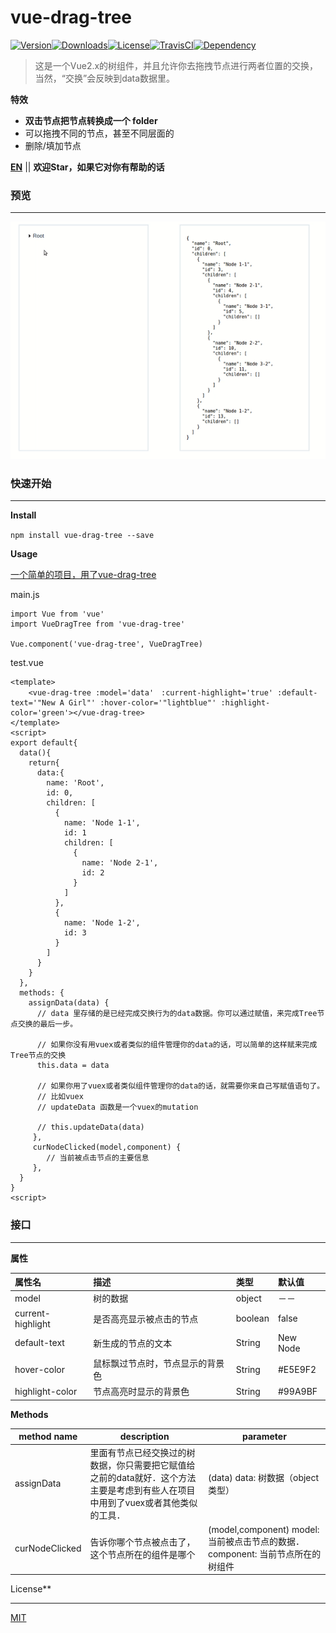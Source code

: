 # vue-drag-tree

[![Version](http://img.shields.io/npm/v/vue-drag-tree.svg)](https://www.npmjs.com/package/vue-drag-tree)[![Downloads](http://img.shields.io/npm/dm/vue-drag-tree.svg)](https://www.npmjs.com/package/vue-drag-tree)[![License](https://img.shields.io/npm/l/vue-drag-tree.svg?style=flat)](https://opensource.org/licenses/MIT)[![TravisCI](https://travis-ci.org/XadillaX/vue-drag-tree.svg)](https://travis-ci.org/XadillaX/vue-drag-tree)[![Dependency](https://david-dm.org/XadillaX/vue-drag-tree.svg)](https://david-dm.org/XadillaX/vue-drag-tree)

> 这是一个Vue2.x的树组件，并且允许你去拖拽节点进行两者位置的交换，当然，“交换”会反映到data数据里。

**特效**

- **双击节点把节点转换成一个 folder**
- 可以拖拽不同的节点，甚至不同层面的
- 删除/填加节点

**[EN](README.md)** || **欢迎Star，如果它对你有帮助的话**

### 预览

------

![demo](static/vue-drag-tree2.gif)

### 快速开始

------

**Install**

`npm install vue-drag-tree --save`

**Usage**

[一个简单的项目，用了vue-drag-tree](https://github.com/shuiRong/vue-drag-tree-demo)

main.js

```vue
import Vue from 'vue'
import VueDragTree from 'vue-drag-tree'

Vue.component('vue-drag-tree', VueDragTree)
```

test.vue

```vue
<template>
	<vue-drag-tree :model='data'　:current-highlight='true' :default-text='"New A Girl"' :hover-color='"lightblue"' :highlight-color='green'></vue-drag-tree>
</template>
<script>
export default{
  data(){
    return{
      data:{
        name: 'Root',
        id: 0,
        children: [
          {
            name: 'Node 1-1',
            id: 1
            children: [
              {
                name: 'Node 2-1',
                id: 2
              }
            ]
          },
          {
            name: 'Node 1-2',
            id: 3
          }
        ]
      }
    }
  },
  methods: {
    assignData(data) {
      // data 里存储的是已经完成交换行为的data数据。你可以通过赋值，来完成Tree节点交换的最后一步。
      
      // 如果你没有用vuex或者类似的组件管理你的data的话，可以简单的这样赋来完成Tree节点的交换
      this.data = data

      // 如果你用了vuex或者类似组件管理你的data的话，就需要你来自己写赋值语句了。
      // 比如vuex
      // updateData 函数是一个vuex的mutation

      // this.updateData(data)
     },
     curNodeClicked(model,component) {
        // 当前被点击节点的主要信息
     },
  }
}
<script>
```

### 接口

---

**属性**

| 属性名               | 描述               | 类型      | 默认值      |
| :---------------- | :--------------- | :------ | :------- |
| model             | 树的数据             | object  | －－       |
| current-highlight | 是否高亮显示被点击的节点     | boolean | false    |
| default-text      | 新生成的节点的文本        | String  | New Node |
| hover-color       | 鼠标飘过节点时，节点显示的背景色 | String  | \#E5E9F2 |
| highlight-color   | 节点高亮时显示的背景色      | String  | \#99A9BF |



**Methods**

| method name    | description                              | parameter                                |
| -------------- | ---------------------------------------- | ---------------------------------------- |
| assignData     | 里面有节点已经交换过的树数据，你只需要把它赋值给之前的data就好．这个方法主要是考虑到有些人在项目中用到了vuex或者其他类似的工具． | (data)  data: 树数据（object类型）              |
| curNodeClicked | 告诉你哪个节点被点击了，这个节点所在的组件是哪个                 | (model,component) model: 当前被点击节点的数据． component: 当前节点所在的树组件 |



License**

------

[MIT](LICENSE)
